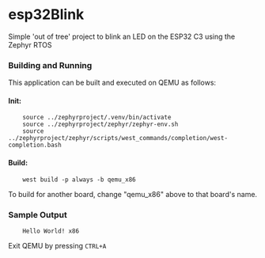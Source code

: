 # esp32Blink
Simple 'out of tree' project to blink an LED on the ESP32 C3 using the Zephyr RTOS

### Building and Running

This application can be built and executed on QEMU as follows:

#### Init:
```
    source ../zephyrproject/.venv/bin/activate
    source ../zephyrproject/zephyr/zephyr-env.sh
    source ../zephyrproject/zephyr/scripts/west_commands/completion/west-completion.bash
```

#### Build:
```
    west build -p always -b qemu_x86
```

To build for another board, change "qemu_x86" above to that board's name.

### Sample Output

```
    Hello World! x86
```

Exit QEMU by pressing `CTRL+A`
